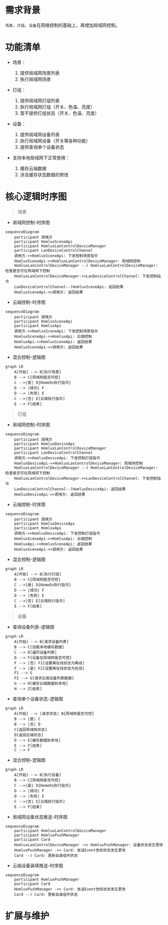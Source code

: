 # 需求背景
`场景`、`灯组`、`设备`在网络控制的基础上，再增加局域网控制。

# 功能清单

- 场景：
    1. 提供局域网场景列表
    2. 执行局域网场景

- 灯组：
    1. 提供局域网灯组列表
    2. 执行局域网灯组（开关、色温、亮度）
    3. 暂不提供灯组状态（开关、色温、亮度）

- 设备：
    1. 提供局域网设备列表
    2. 执行局域网设备（开关等各种功能）
    3. 提供查询单个设备状态

- 支持本地局域网下正常使用：
    1. 缓存云端数据
    2. 涉及缓存状态数据的修改

# 核心逻辑时序图
> 场景

- 局域网控制-时序图
```mermaid
sequenceDiagram
    participant 调用方
    participant HomluxSceneApi
    participant HomluxLanControlDeviceManager
    participant LanDeviceControlChannel
    调用方->>HomluxSceneApi: 下发控制场景指令
    HomluxSceneApi->>HomluxLanControlDeviceManager: 局域网控制
    HomluxLanControlDeviceManager --) HomluxLanControlDeviceManager: 检查是否可在局域网下控制
    HomluxLanControlDeviceManager->>LanDeviceControlChannel: 下发控制指令
    LanDeviceControlChannel--)HomluxSceneApi: 返回结果
    HomluxSceneApi->>调用方: 返回结果
```

- 云端控制-时序图
```mermaid
sequenceDiagram
    participant 调用方
    participant HomluxSceneApi
    participant HomluxApi
    调用方->>HomluxSceneApi: 下发控制场景指令
    HomluxSceneApi->>HomluxApi: 云端控制
    HomluxApi->>HomluxSceneApi: 返回结果
    HomluxSceneApi->>调用方: 返回结果
```

- 混合控制-逻辑图
```mermaid
graph LR
    A[开始] --> B[执行场景]
    B --> C{局域网是否可控}
    C -->|是| D{HomeOs执行指令}
    D --> |成功| F
    D --> |失败| E
    C -->|否| E[云端执行指令]
    E --> F[结束]
```

> 灯组

- 局域网控制-时序图
```mermaid
sequenceDiagram
    participant 调用方
    participant HomluxDeviceApi
    participant HomluxLanControlDeviceManager
    participant LanDeviceControlChannel
    调用方->>HomluxDeviceApi: 下发控制灯组指令
    HomluxDeviceApi->>HomluxLanControlDeviceManager: 局域网控制
    HomluxLanControlDeviceManager --) HomluxLanControlDeviceManager: 检查是否可在局域网下控制
    HomluxLanControlDeviceManager->>LanDeviceControlChannel: 下发控制指令
    LanDeviceControlChannel--)HomluxDeviceApi: 返回结果
    HomluxDeviceApi->>调用方: 返回结果
```

- 云端控制-时序图
```mermaid
sequenceDiagram
    participant 调用方
    participant HomluxDeviceApi
    participant HomluxApi
    调用方->>HomluxDeviceApi: 下发控制灯组指令
    HomluxSceneApi->>HomluxApi: 云端控制
    HomluxApi->>HomluxSceneApi: 返回结果
    HomluxSceneApi->>调用方: 返回结果
```

- 混合控制-逻辑图
```mermaid
graph LR
    A[开始] --> B[执行灯组]
    B --> C{局域网是否可控}
    C -->|是| D{HomeOs执行指令}
    D --> |成功| F
    D --> |失败| E
    C -->|否| E[云端执行指令]
    E --> F[结束]
```

> 设备

- 查询设备列表-逻辑图
```mermaid
graph LR
    A[开始] --> B[请求设备列表]
    B --> C[加载本地缓存数据]
    C --> D[遍历设备列表]
    D --> F{设备在局域网是否可控}
    F --> |否| F1[设置离在线状态为离线]
    F --> |是| F2[设置离在线状态为在线]
    F1 --> G
    F2 --> G[请求云端设备列表数据]
    G --> H[缓存云端数据到本地]
    H --> Z[结束]
```

- 查询单个设备状态-逻辑图

```mermaid
graph LR
    A[开始] --> |请求状态| B{局域网是否可控}
    B --> |是| C
    B --> |否| D
    C[返回局域网状态]
    D[返回云端状态]
    D --> E[缓存数据到本地]
    E --> F[结束]
    C --> F 
```

- 混合控制-逻辑图
```mermaid
graph LR
    A[开始] --> B[执行设备]
    B --> C{局域网是否可控}
    C -->|是| D{HomeOs执行指令}
    D --> |成功| F
    D --> |失败| E
    C -->|否| E[云端执行指令]
    E --> F[结束]
```

- 局域网设备状态推送-时序图

```mermaid
sequenceDiagram
    participant HomluxLanControlDeviceManager
    participant HomluxPushManager
    participant Card
    HomluxLanControlDeviceManager ->> HomluxPushManager: 设备状态发生更改
    HomluxPushManager ->> Card: 发送Event告知状态发生更改
    Card --) Card: 更新自身组件状态
```

- 云端设备装填推送-时序图


```mermaid
sequenceDiagram
    participant HomluxPushManager
    participant Card
    HomluxPushManager ->> Card: 发送Event告知状态发生更改
    Card --) Card: 更新自身组件状态
```

# 扩展与维护


